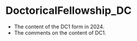 # DoctoricalFellowship_DC


- The content of the DC1 form in 2024.
- The comments on the content of DC1.
